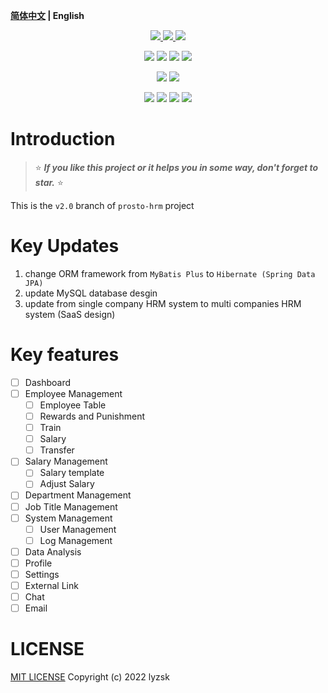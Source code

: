 **[简体中文](./README.CN.md) | English**

<p align="center">
    <a href="https://github.com/lyzsk/hrms/blob/master/LICENSE">
        <img src="https://img.shields.io/github/license/lyzsk/hrms.svg?style=plastic&logo=github" />
    </a>
    <a href="https://github.com/lyzsk/hrms/members">
        <img src="https://img.shields.io/github/forks/lyzsk/hrms.svg?style=plastic&logo=github" />
    </a>
    <a href="https://github.com/lyzsk/hrms/stargazers">
        <img src="https://img.shields.io/github/stars/lyzsk/hrms.svg?style=plastic&logo=github" />
    </a>
</p>

<p align="center">
    <img src="https://img.shields.io/badge/language-Java-3C415C?style=plastic&logo=openjdk&logoColor=FFFFFF" />
    <img src="https://img.shields.io/badge/Language-HTML-3C415C?style=plastic&logo=html5&logoColor=E34F26" />
    <img src="https://img.shields.io/badge/Language-CSS-3C415C?style=plastic&logo=css3&logoColor=1572B6" />
    <img src="https://img.shields.io/badge/Language-JavaScript-3C415C?style=plastic&logo=javascript&logoColor=F7DF1E" />
</p>

<p align="center">
    <img src="https://img.shields.io/badge/IDE-IDEA-3C415C?style=plastic&logo=intellijidea&logoColor=FFFFFF" />
    <img src="https://img.shields.io/badge/IDE-VSCode-3C415C?style=plastic&logo=visualstudiocode&logoColor=007ACC" />
</p>

<p align="center">
    <img src="https://img.shields.io/badge/Framework-Spring-3C415C?style=plastic&logo=spring&logoColor=6DB33F" />
<img src="https://img.shields.io/badge/Framework-SpringBoot-3C415C?style=plastic&logo=springboot&logoColor=6DB33F" />
    <img src="https://img.shields.io/badge/Framework-SpringSecurity-3C415C?style=plastic&logo=springsecurity&logoColor=6DB33F" />
    <img src="https://img.shields.io/badge/Framework-Vue.js-3C415C?style=plastic&logo=vue.js&logoColor=4FC08D" />
</p>

# Introduction

> :star: **_If you like this project or it helps you in some way, don't forget to star._** :star:

This is the `v2.0` branch of `prosto-hrm` project

# Key Updates

1. change ORM framework from `MyBatis Plus` to `Hibernate (Spring Data JPA)`
2. update MySQL database desgin
3. update from single company HRM system to multi companies HRM system (SaaS design)

# Key features

-   [ ] Dashboard
-   [ ] Employee Management
    -   [ ] Employee Table
    -   [ ] Rewards and Punishment
    -   [ ] Train
    -   [ ] Salary
    -   [ ] Transfer
-   [ ] Salary Management
    -   [ ] Salary template
    -   [ ] Adjust Salary
-   [ ] Department Management
-   [ ] Job Title Management
-   [ ] System Management
    -   [ ] User Management
    -   [ ] Log Management
-   [ ] Data Analysis
-   [ ] Profile
-   [ ] Settings
-   [ ] External Link
-   [ ] Chat
-   [ ] Email

# LICENSE

[MIT LICENSE] Copyright (c) 2022 lyzsk

[mit license]: https://github.com/lyzsk/prosto-hrm/blob/master/LICENSE
[back to top]: #introduction
